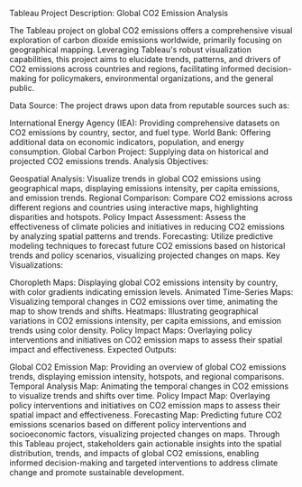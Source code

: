 Tableau Project Description: Global CO2 Emission Analysis

The Tableau project on global CO2 emissions offers a comprehensive visual exploration of carbon dioxide emissions worldwide, primarily focusing on geographical mapping. Leveraging Tableau's robust visualization capabilities, this project aims to elucidate trends, patterns, and drivers of CO2 emissions across countries and regions, facilitating informed decision-making for policymakers, environmental organizations, and the general public.

Data Source:
The project draws upon data from reputable sources such as:

International Energy Agency (IEA): Providing comprehensive datasets on CO2 emissions by country, sector, and fuel type.
World Bank: Offering additional data on economic indicators, population, and energy consumption.
Global Carbon Project: Supplying data on historical and projected CO2 emissions trends.
Analysis Objectives:

Geospatial Analysis: Visualize trends in global CO2 emissions using geographical maps, displaying emissions intensity, per capita emissions, and emission trends.
Regional Comparison: Compare CO2 emissions across different regions and countries using interactive maps, highlighting disparities and hotspots.
Policy Impact Assessment: Assess the effectiveness of climate policies and initiatives in reducing CO2 emissions by analyzing spatial patterns and trends.
Forecasting: Utilize predictive modeling techniques to forecast future CO2 emissions based on historical trends and policy scenarios, visualizing projected changes on maps.
Key Visualizations:

Choropleth Maps: Displaying global CO2 emissions intensity by country, with color gradients indicating emission levels.
Animated Time-Series Maps: Visualizing temporal changes in CO2 emissions over time, animating the map to show trends and shifts.
Heatmaps: Illustrating geographical variations in CO2 emissions intensity, per capita emissions, and emission trends using color density.
Policy Impact Maps: Overlaying policy interventions and initiatives on CO2 emission maps to assess their spatial impact and effectiveness.
Expected Outputs:

Global CO2 Emission Map: Providing an overview of global CO2 emissions trends, displaying emission intensity, hotspots, and regional comparisons.
Temporal Analysis Map: Animating the temporal changes in CO2 emissions to visualize trends and shifts over time.
Policy Impact Map: Overlaying policy interventions and initiatives on CO2 emission maps to assess their spatial impact and effectiveness.
Forecasting Map: Predicting future CO2 emissions scenarios based on different policy interventions and socioeconomic factors, visualizing projected changes on maps.
Through this Tableau project, stakeholders gain actionable insights into the spatial distribution, trends, and impacts of global CO2 emissions, enabling informed decision-making and targeted interventions to address climate change and promote sustainable development.
